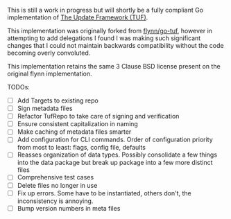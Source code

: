 This is still a work in progress but will shortly be a fully compliant 
Go implementation of [The Update Framework (TUF)](http://theupdateframework.com/).

This implementation was originally forked from [flynn/go-tuf](https://github.com/flynn/go-tuf),
however in attempting to add delegations I found I was making such
significant changes that I could not maintain backwards compatibility
without the code becoming overly convoluted.

This implementation retains the same 3 Clause BSD license present on 
the original flynn implementation.

TODOs:

- [ ] Add Targets to existing repo
- [ ] Sign metadata files
- [ ] Refactor TufRepo to take care of signing and verification
- [ ] Ensure consistent capitalization in naming
- [ ] Make caching of metadata files smarter
- [ ] Add configuration for CLI commands. Order of configuration priority from most to least: flags, config file, defaults
- [ ] Reasses organization of data types. Possibly consolidate a few things into the data package but break up package into a few more distinct files
- [ ] Comprehensive test cases
- [ ] Delete files no longer in use
- [ ] Fix up errors. Some have to be instantiated, others don't, the inconsistency is annoying.
- [ ] Bump version numbers in meta files
